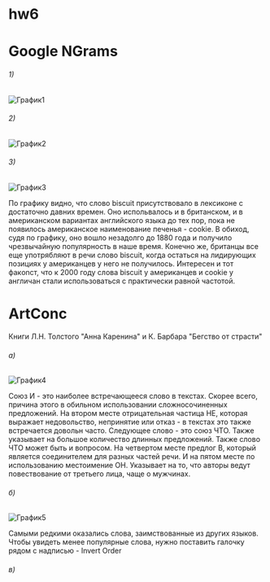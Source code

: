 # hw6

# Google NGrams

###### 1)

![График1](https://github.com/ksrebrova/hw6/blob/master/1%D0%9A.png "График1")

###### 2)

![График2](https://github.com/ksrebrova/hw6/blob/master/2%D0%9A.png "График2")

###### 3)

![График3](https://github.com/ksrebrova/hw6/blob/master/3%D0%9A.png "График3")

По графику видно, что слово biscuit присутствовало в лексиконе с достаточно давних времен. Оно испольвалось и в британском, и в американском вариантах английского языка до тех пор, пока не появилось американское наименование печенья - cookie. В обиход, судя по графику, оно вошло незадолго до 1880 года и получило чрезвычайную популярность в наше время. Конечно же, британцы все еще употрябляют в речи слово biscuit, когда остаться на лидирующих позициях у американцев у него не получилось. Интересен и тот факoncт, что к 2000 году слова biscuit  у американцев и cookie у англичан стали использоваться с практически равной частотой.

# ArtConc

Книги Л.Н. Толстого "Анна Каренина" и К. Барбара "Бегство от страсти"

###### а)

![График4](https://github.com/ksrebrova/hw6/blob/master/4%D0%9A.png "График4")

Союз И - это наиболее встречающееся слово в текстах. Скорее всего, причина этого в обильном использовании сложносочиненных предложений. На втором месте отрицательная частица НЕ, которая выражает недовольство, непринятие или отказ - в текстах это также встречается довольн часто. Следующее слово - это союз ЧТО. Также указывает на большое количество длинных предложений. Также слово ЧТО может быть и вопросом. На четвертом месте предлог В, который является соединителем для разных частей речи. И на пятом месте по использованию местоимение ОН. Указывает на то, что авторы ведут повествование от третьего лица, чаще о мужчинах.

###### б)

![График5](https://github.com/ksrebrova/hw6/blob/master/5%D0%9A.png "График5")

Самыми редкими оказались слова, заимствованные из других языков. Чтобы увидеть менее популярные слова, нужно поставить галочку рядом с надписью - Invert Order

###### в)
